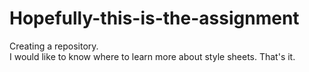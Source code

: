 # Hopefully-this-is-the-assignment
Creating a repository.
<br>
I would like to know where to learn more about style sheets. That's it.
